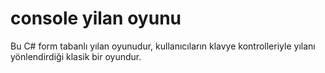 # console yilan oyunu
 Bu C# form tabanlı yılan oyunudur, kullanıcıların klavye kontrolleriyle yılanı yönlendirdiği klasik bir oyundur. 
